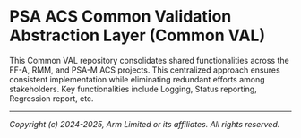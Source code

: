 
# PSA ACS Common Validation Abstraction Layer (Common VAL)

This Common VAL repository consolidates shared functionalities across the FF-A, RMM, and PSA-M ACS projects. This centralized approach ensures consistent implementation while eliminating redundant efforts among stakeholders. Key functionalities include Logging, Status reporting, Regression report, etc.

--------------

*Copyright (c) 2024-2025, Arm Limited or its affiliates. All rights reserved.*
